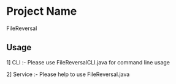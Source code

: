 # Project Name

FileReversal

## Usage

1] CLI :- Please use FileReversalCLI.java for command line usage

2] Service :- Please help to use FileReversal.java
